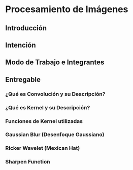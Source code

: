 # Procesamiento de Imágenes
## Introducción
## Intención
## Modo de Trabajo e Integrantes
## Entregable
### ¿Qué es Convolución y su Descripción?
### ¿Qué es Kernel y su Descripción?
### Funciones de Kernel utilizadas
### Gaussian Blur (Desenfoque Gaussiano)
### Ricker Wavelet (Mexican Hat)
### Sharpen Function
